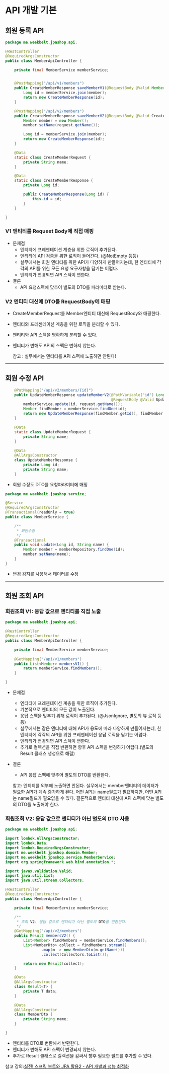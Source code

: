 # API 개발 기본

## 회원 등록 API

```java
package me.weekbelt.jpashop.api;

@RestController
@RequiredArgsConstructor
public class MemberApiController {

    private final MemberService memberService;


    @PostMapping("/api/v1/members")
    public CreateMemberResponse saveMemberV1(@RequestBody @Valid Member member) {
        Long id = memberService.join(member);
        return new CreateMemberResponse(id);
    }

    @PostMapping("/api/v2/members")
    public CreateMemberResponse saveMemberV2(@RequestBody @Valid CreateMemberRequest request) {
        Member member = new Member();
        member.setName(request.getName());

        Long id = memberService.join(member);
        return new CreateMemberResponse(id);
    }

    @Data
    static class CreateMemberRequest {
        private String name;
    }

    @Data
    static class CreateMemberResponse {
        private Long id;

        public CreateMemberResponse(Long id) {
            this.id = id;
        }
    }

}

```

### V1 엔티티를 Request Body에 직접 매핑

- 문제점
  - 엔티티에 프레젠테이션 계층을 위한 로직이 추가된다.
  - 엔티티에 API 검증을 위한 로직이 들어간다. (@NotEmpty 등등)
  - 실무에서는 회원 엔티티를 위한 API가 다양하게 만들어지는데, 한 엔티티에 각각의 API를 위한 모든 요청 요구사항을 담기는 어렵다.
  - 엔티티가 변경되면 API 스펙이 변한다.
- 결론
  - API 요청스펙에 맞추어 별도의 DTO를 파라미터로 받는다.

### V2 엔티티 대신에 DTO를 RequestBody에 매핑

- CreateMemberRequest를 Member엔티티 대신에 RequestBody와 매핑한다.
- 엔티티와 프레젠테이션 계층을 위한 로직을 분리할 수 있다.
- 엔티티와 API 스펙을 명확하게 분리할 수 있다.
- 엔티티가 변해도 API의 스펙은 변하지 않는다.

  참고 : 실무에서는 엔티티를 API 스펙에 노출하면 안된다!

<hr>

## 회원 수정 API

```java
    @PutMapping("/api/v2/members/{id}")
    public UpdateMemberResponse updateMemberV2(@PathVariable("id") Long id,
                                               @RequestBody @Valid UpdateMemberRequest request) {
        memberService.update(id, request.getName());
        Member findMember = memberService.findOne(id);
        return new UpdateMemberResponse(findMember.getId(), findMember.getName());
    }

    @Data
    static class UpdateMemberRequest {
        private String name;
    }
    
    @Data
    @AllArgsConstructor
    class UpdateMemberResponse {
        private Long id;
        private String name;
    }
```

* 회원 수정도 DTO를 요청파라미터에 매핑

```java
package me.weekbelt.jpashop.service;

@Service
@RequiredArgsConstructor
@Transactional(readOnly = true)
public class MemberService {

    /**
     * 회원수정
     */
    @Transactional
    public void update(Long id, String name) {
        Member member = memberRepository.findOne(id);
        member.setName(name);
    }
}

```
* 변경 감지를 사용해서 데이터를 수정

<hr>

## 회원 조회 API

### 회원조회 V1: 응답 값으로 엔티티를 직접 노출

```java
package me.weekbelt.jpashop.api;

@RestController
@RequiredArgsConstructor
public class MemberApiController {

    private final MemberService memberService;
    
    @GetMapping("/api/v1/members")
    public List<Member> membersV1() {
        return memberService.findMembers();
    }

}
```
* 문제점
  * 엔티티에 프레젠테이션 계층을 위한 로직이 추가된다.
  * 기본적으로 엔티티의 모든 값이 노출된다.
  * 응답 스펙을 맞추기 위해 로직이 추가된다. (@JsonIgnore, 별도의 뷰 로직 등등)
  * 실무에서는 같은 엔티티에 대해 API가 용도에 따라 다양하게 만들어지는데, 한 엔티티에 각각의 API를 위한 프레젠테이션 응답 로직을 담기는 어렵다.
  * 엔티티가 변경되면 API 스펙이 변한다.
  * 추가로 컬렉션을 직접 반환하면 향후 API 스펙을 변경하기 어렵다.(별도의 Result 클래스 생성으로 해결)
* 결론
  * API 응답 스펙에 맞추어 별도의 DTO를 반환한다.

  참고: 엔티티를 외부에 노출하면 안된다.
  실무에서는 member엔티티의 데이터가 필요한 API가 계속 증가하게 된다. 어떤 API는 name필드가 필요하지만, 어떤 API는 name필드가 필요없을 수 있다. 결론적으로 엔티티 대신에 API 스펙에 맞는 별도의 DTO를 노출해야 한다.

### 회원조회 V2: 응답 값으로 엔티티가 아닌 별도의 DTO 사용

```java
package me.weekbelt.jpashop.api;

import lombok.AllArgsConstructor;
import lombok.Data;
import lombok.RequiredArgsConstructor;
import me.weekbelt.jpashop.domain.Member;
import me.weekbelt.jpashop.service.MemberService;
import org.springframework.web.bind.annotation.*;

import javax.validation.Valid;
import java.util.List;
import java.util.stream.Collectors;

@RestController
@RequiredArgsConstructor
public class MemberApiController {

    private final MemberService memberService;

    /**
     * 조회 V2: 응답 값으로 엔티티가 아닌 별도의 DTO를 반환한다.
     */
    @GetMapping("/api/v2/members")
    public Result membersV2() {
        List<Member> findMembers = memberService.findMembers();
        List<MemberDto> collect = findMembers.stream()
                .map(m -> new MemberDto(m.getName()))
                .collect(Collectors.toList());

        return new Result(collect);
    }

    @Data
    @AllArgsConstructor
    class Result<T> {
        private T data;
    }

    @Data
    @AllArgsConstructor
    class MemberDto {
        private String name;
    }

}

```

* 엔티티를 DTO로 변환해서 반환한다.
* 엔티티가 변해도 API 스펙이 변경되지 않는다.
* 추가로 Result 클래스로 컬렉션을 감싸서 향후 필요한 필드를 추가할 수 있다.





참고 강의:[실전! 스프링 부트와 JPA 활용2 - API 개발과 성능 최적화](https://www.inflearn.com/course/%EC%8A%A4%ED%94%84%EB%A7%81%EB%B6%80%ED%8A%B8-JPA-API%EA%B0%9C%EB%B0%9C-%EC%84%B1%EB%8A%A5%EC%B5%9C%EC%A0%81%ED%99%94/dashboard)
